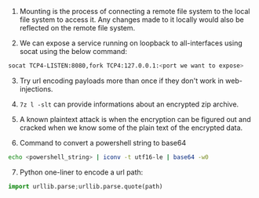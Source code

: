 

1. Mounting is the process of connecting a remote file system to the local file system to access it. Any changes made to it locally would also be reflected on the remote file system.

2.  We can expose a service running on loopback to  all-interfaces using socat using the below command:

```bash
socat TCP4-LISTEN:8080,fork TCP4:127.0.0.1:<port we want to expose>
```


3. Try url encoding payloads more than once if they don't work in web-injections.


4. `7z l -slt` can provide informations about an encrypted zip archive.


5. A known plaintext attack  is when the encryption can be figured out and cracked when we know some of the plain text of the encrypted data.


6. Command to convert a powershell string to base64 
```bash
echo <powershell_string> | iconv -t utf16-le | base64 -w0 
```


7. Python one-liner to encode a url path:
```python
import urllib.parse;urllib.parse.quote(path)
```
